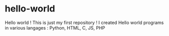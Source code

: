 # hello-world
Hello world !
This is just my first repository ! I created Hello world programs in various langages : Python, HTML, C, JS, PHP
